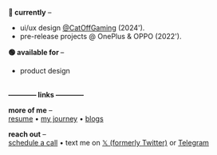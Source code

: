 <strong>🏢 currently</strong> – <br>
- ui/ux design [@CatOffGaming](https://github.com/catoffgaming) (2024').
- pre-release projects @ OnePlus & OPPO (2022'). 

<strong>🟢 available for </strong> – <br>
- product design

<br>
<strong>———— links ————</strong> <br>

<strong>more of me</strong> –  <br>
[resume](https://pratyakshm.com/resume) • [my journey](https://pratyakshm.com) • [blogs](https://blog.pratyakshm.com)

<strong>reach out</strong> – <br>
[schedule a call](https://cal.com/pratyakshm) • text me on [𝕏 (formerly Twitter)](https://twitter.com/messages/compose?recipient_id=798194075304361988) or [Telegram](https://t.me/pratyakshm)

